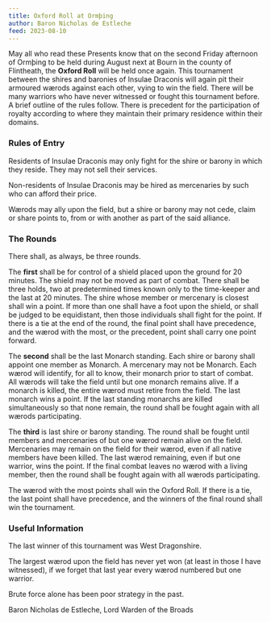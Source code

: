 ```yaml
---
title: Oxford Roll at Ormþing
author: Baron Nicholas de Estleche
feed: 2023-08-10
---
```


May all who read these Presents know that on the second Friday afternoon of Ormþing to be
held during August next at Bourn in the county of Flintheath, the **Oxford Roll** will be held once
again. This tournament between the shires and baronies of Insulae Draconis will again pit their
armoured wærods against each other, vying to win the field. There will be many warriors who
have never witnessed or fought this tournament before. A brief outline of the rules follow. There
is precedent for the participation of royalty according to where they maintain their primary
residence within their domains.

### Rules of Entry

Residents of Insulae Draconis may only fight for the shire or barony in which they reside. They
may not sell their services.

Non-residents of Insulae Draconis may be hired as mercenaries by such who can afford their
price.

Wærods may ally upon the field, but a shire or barony may not cede, claim or share points to,
from or with another as part of the said alliance.

### The Rounds

There shall, as always, be three rounds.

The **first** shall be for control of a shield placed upon the ground for 20 minutes. The shield may
not be moved as part of combat. There shall be three holds, two at predetermined times known
only to the time-keeper and the last at 20 minutes. The shire whose member or mercenary is
closest shall win a point. If more than one shall have a foot upon the shield, or shall be judged to
be equidistant, then those individuals shall fight for the point. If there is a tie at the end of the
round, the final point shall have precedence, and the wærod with the most, or the precedent,
point shall carry one point forward.

The **second** shall be the last Monarch standing. Each shire or barony shall appoint one member
as Monarch. A mercenary may not be Monarch. Each wærod will identify, for all to know, their
monarch prior to start of combat. All wærods will take the field until but one monarch remains
alive. If a monarch is killed, the entire wærod must retire from the field. The last monarch wins a
point. If the last standing monarchs are killed simultaneously so that none remain, the round
shall be fought again with all wærods participating.

The **third** is last shire or barony standing. The round shall be fought until members and
mercenaries of but one wærod remain alive on the field. Mercenaries may remain on the field
for their wærod, even if all native members have been killed. The last wærod remaining, even if
but one warrior, wins the point. If the final combat leaves no wærod with a living member, then
the round shall be fought again with all wærods participating.

The wærod with the most points shall win the Oxford Roll. If there is a tie, the last point shall
have precedence, and the winners of the final round shall win the tournament.

### Useful Information

The last winner of this tournament was West Dragonshire.

The largest wærod upon the field has never yet won (at least in those I have witnessed), if we
forget that last year every wærod numbered but one warrior.

Brute force alone has been poor strategy in the past.

Baron Nicholas de Estleche, Lord Warden of the Broads
